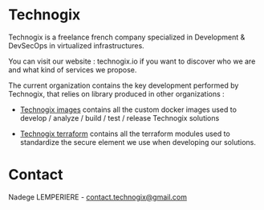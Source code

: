 # Technogix

Technogix is a freelance french company specialized in Development & DevSecOps in virtualized infrastructures.

You can visit our website : technogix.io if you want to discover who we are and what kind of services we propose.

The current organization contains the key development performed by Technogix, that relies on library produced in other organizations :

* [Technogix images](https://github.com/technogix-images) contains all the custom docker images used to develop / analyze / build / test / release Technogix solutions


* [Technogix terraform](https://github.com/technogix-terraform) contains all the terraform modules used to standardize the secure element we use when developing our solutions.

# Contact

Nadege LEMPERIERE - contact.technogix@gmail.com
